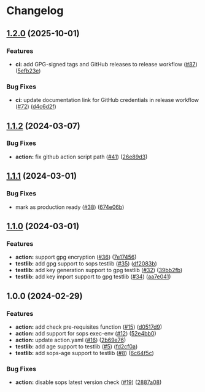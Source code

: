 # Changelog

## [1.2.0](https://github.com/LNSD/sops-exec-action/compare/v1.1.2...v1.2.0) (2025-10-01)


### Features

* **ci:** add GPG-signed tags and GitHub releases to release workflow ([#87](https://github.com/LNSD/sops-exec-action/issues/87)) ([5efb23e](https://github.com/LNSD/sops-exec-action/commit/5efb23e1fd41cad79bcefe12bd5f52d9e3ae1348))


### Bug Fixes

* **ci:** update documentation link for GitHub credentials in release workflow ([#72](https://github.com/LNSD/sops-exec-action/issues/72)) ([d4c6d2f](https://github.com/LNSD/sops-exec-action/commit/d4c6d2fead4812b59d3cae4b2a9a5cd654d8d4a3))

## [1.1.2](https://github.com/LNSD/sops-exec-action/compare/v1.1.1...v1.1.2) (2024-03-07)


### Bug Fixes

* **action:** fix github action script path ([#41](https://github.com/LNSD/sops-exec-action/issues/41)) ([26e89d3](https://github.com/LNSD/sops-exec-action/commit/26e89d3fc669b7aaff150fc26a6881475fad10fc))

## [1.1.1](https://github.com/LNSD/sops-exec-action/compare/v1.1.0...v1.1.1) (2024-03-01)


### Bug Fixes

* mark as production ready ([#38](https://github.com/LNSD/sops-exec-action/issues/38)) ([674e06b](https://github.com/LNSD/sops-exec-action/commit/674e06b1d893ab2f97eb252a49362f8ed8af3804))

## [1.1.0](https://github.com/LNSD/sops-exec-action/compare/v1.0.0...v1.1.0) (2024-03-01)


### Features

* **action:** support gpg encryption ([#36](https://github.com/LNSD/sops-exec-action/issues/36)) ([7e17456](https://github.com/LNSD/sops-exec-action/commit/7e17456b2f155fbd92c6299fd6ff178ece51fa29))
* **testlib:** add gpg support to sops testlib ([#35](https://github.com/LNSD/sops-exec-action/issues/35)) ([df2083b](https://github.com/LNSD/sops-exec-action/commit/df2083b22329c3b9ed0ec827aa0a862472eee054))
* **testlib:** add key generation support to gpg testlib ([#32](https://github.com/LNSD/sops-exec-action/issues/32)) ([39bb2fb](https://github.com/LNSD/sops-exec-action/commit/39bb2fb3284f3582cf5b15e9d2001a54efb82a44))
* **testlib:** add key import support to gpg testlib ([#34](https://github.com/LNSD/sops-exec-action/issues/34)) ([aa7e041](https://github.com/LNSD/sops-exec-action/commit/aa7e0412cd33ba1f0006f82bfd916ed6a71c1b45))

## 1.0.0 (2024-02-29)


### Features

* **action:** add check pre-requisites function ([#15](https://github.com/LNSD/sops-exec-action/issues/15)) ([d0517d9](https://github.com/LNSD/sops-exec-action/commit/d0517d9c8862de475f275ce3d0f02e3e3616de36))
* **action:** add support for sops exec-env ([#12](https://github.com/LNSD/sops-exec-action/issues/12)) ([52e4bb0](https://github.com/LNSD/sops-exec-action/commit/52e4bb0d18e827de012218cb78ead95c4f683708))
* **action:** update action.yaml ([#16](https://github.com/LNSD/sops-exec-action/issues/16)) ([2b69e76](https://github.com/LNSD/sops-exec-action/commit/2b69e7662d3da7a5f219437c91ac10952def3c24))
* **testlib:** add age support to testlib ([#5](https://github.com/LNSD/sops-exec-action/issues/5)) ([fd2cf0a](https://github.com/LNSD/sops-exec-action/commit/fd2cf0ab6ff5faa3b93d7929140f7767d4895e4b))
* **testlib:** add sops-age support to testlib ([#8](https://github.com/LNSD/sops-exec-action/issues/8)) ([6c64f5c](https://github.com/LNSD/sops-exec-action/commit/6c64f5c23ac288ecc2a88de2ea82f353eeb9408c))


### Bug Fixes

* **action:** disable sops latest version check ([#19](https://github.com/LNSD/sops-exec-action/issues/19)) ([2887a08](https://github.com/LNSD/sops-exec-action/commit/2887a080c40122f63571462dc38cfd0d91775a8d))
